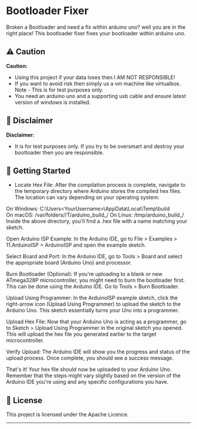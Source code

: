# Bootloader Fixer

Broken a Bootloader and need a fix within arduino uno? well you are in the right place!
This bootloader fixer fixes your bootloader within arduino uno.

## ⚠️ Caution

**Caution:** 

- Using this project if your data loses then I AM NOT RESPONSIBLE!
- If you want to avoid risk then simply us a vm machine like virtualbox. Note - This is for test purposes only.
- You need an arduino uno and a supporting usb cable and ensure latest version of windows is installed.

## 📜 Disclaimer

**Disclaimer:**

- It is for test purposes only. If you try to be oversmart and destroy your bootloader then you are responsible.


## 🚀 Getting Started


- Locate Hex File:
After the compilation process is complete, navigate to the temporary directory where Arduino stores the compiled hex files. The location can vary depending on your operating system:

On Windows: C:\Users\<YourUsername>\AppData\Local\Temp\build<SomeRandomNumber>\
On macOS: /var/folders/<SomeRandomCharacters>/T/arduino_build_<SomeRandomNumber>/
On Linux: /tmp/arduino_build_<SomeRandomNumber>/
Inside the above directory, you'll find a .hex file with a name matching your sketch.

Open Arduino ISP Example:
In the Arduino IDE, go to File > Examples > 11.ArduinoISP > ArduinoISP and open the example sketch.

Select Board and Port:
In the Arduino IDE, go to Tools > Board and select the appropriate board (Arduino Uno) and processor.

Burn Bootloader (Optional):
If you're uploading to a blank or new ATmega328P microcontroller, you might need to burn the bootloader first. This can be done using the Arduino IDE. Go to Tools > Burn Bootloader.

Upload Using Programmer:
In the ArduinoISP example sketch, click the right-arrow icon (Upload Using Programmer) to upload the sketch to the Arduino Uno. This sketch essentially turns your Uno into a programmer.

Upload Hex File:
Now that your Arduino Uno is acting as a programmer, go to Sketch > Upload Using Programmer in the original sketch you opened. This will upload the hex file you generated earlier to the target microcontroller.

Verify Upload:
The Arduino IDE will show you the progress and status of the upload process. Once complete, you should see a success message.

That's it! Your hex file should now be uploaded to your Arduino Uno. Remember that the steps might vary slightly based on the version of the Arduino IDE you're using and any specific configurations you have.


## 📝 License

This project is licensed under the Apache Licence.

---


